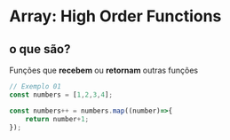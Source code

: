 # Array: High Order Functions 
## o que são? 
Funções que **recebem** ou **retornam** outras funções 

```javascript
// Exemplo 01
const numbers = [1,2,3,4];

const numbers++ = numbers.map((number)=>{
    return number+1;
});
```
